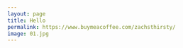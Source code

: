 ```yaml
---
layout: page
title: Hello
permalink: https://www.buymeacoffee.com/zachsthirsty/
image: 01.jpg
---
```

